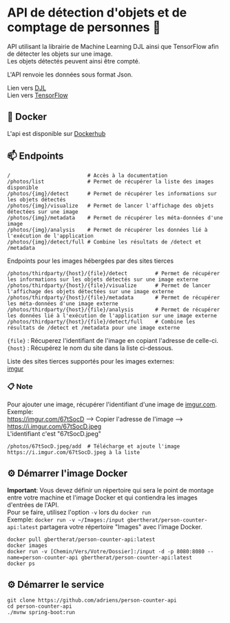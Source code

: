 # API de détection d'objets et de comptage de personnes :man:

API utilisant la librairie de Machine Learning DJL ainsi que TensorFlow afin de détecter les objets sur une image.<br>
Les objets détectés peuvent ainsi être compté.
  
L'API renvoie les données sous format Json.

Lien vers [DJL](https://djl.ai/) <br>
Lien vers [TensorFlow](https://www.tensorflow.org/)

## :whale: Docker

L'api est disponible sur [Dockerhub](https://hub.docker.com/repository/docker/gbertherat/person-counter-api)

## :mailbox: Endpoints
```
/                         # Accès à la documentation
/photos/list              # Permet de récupérer la liste des images disponible
/photos/{img}/detect      # Permet de récupérer les informations sur les objets détectés
/photos/{img}/visualize   # Permet de lancer l'affichage des objets détectées sur une image
/photos/{img}/metadata    # Permet de récupérer les méta-données d'une image
/photos/{img}/analysis    # Permet de récupérer les données lié à l'exécution de l'application
/photos/{img}/detect/full # Combine les résultats de /detect et /metadata
```

Endpoints pour les images hébergées par des sites tierces
```
/photos/thirdparty/{host}/{file}/detect         # Permet de récupérer les informations sur les objets détectés sur une image externe
/photos/thirdparty/{host}/{file}/visualize      # Permet de lancer l'affichage des objets détectées sur une image externe
/photos/thirdparty/{host}/{file}/metadata       # Permet de récupérer les méta-données d'une image externe
/photos/thirdparty/{host}/{file}/analysis       # Permet de récupérer les données lié à l'exécution de l'application sur une image externe
/photos/thirdparty/{host}/{file}/detect/full    # Combine les résultats de /detect et /metadata pour une image externe
```
`{file}` : Récuperez l'identifiant de l'image en copiant l'adresse de celle-ci.<br>
`{host}` : Récupérez le nom du site dans la liste ci-dessous.<br>

Liste des sites tierces supportés pour les images externes:<br>
[imgur](imgur.com/)

### :clipboard: Note
Pour ajouter une image, récupérer l'identifiant d'une image de [imgur.com](https://imgur.com/).<br>
Exemple:<br>
<https://imgur.com/67tSocD> --> Copier l'adresse de l'image --> https://i.imgur.com/67tSocD.jpeg<br>
L'identifiant c'est "67tSocD.jpeg"
```
/photos/67tSocD.jpeg/add  # Télécharge et ajoute l'image https://i.imgur.com/67tSocD.jpeg à la liste
```

## :gear: Démarrer l'image Docker
**Important**: Vous devez définir un répertoire qui sera le point de montage entre votre machine et l'image Docker et qui contiendra les images d'entrées de l'API.<br>
Pour se faire, utilisez l'option `-v` lors du `docker run`<br>
Exemple: ``docker run -v ~/Images:/input gbertherat/person-counter-api:latest`` partagera votre répertoire "Images" avec l'image Docker.
```
docker pull gbertherat/person-counter-api:latest
docker images
docker run -v [Chemin/Vers/Votre/Dossier]:/input -d -p 8080:8080 --name=person-counter-api gbertherat/person-counter-api:latest 
docker ps
```

## :gear: Démarrer le service
```
git clone https://github.com/adriens/person-counter-api
cd person-counter-api
./mvnw spring-boot:run
```


